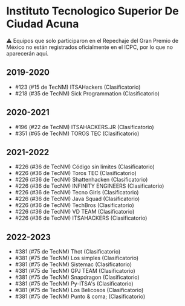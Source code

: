 # Instituto Tecnologico Superior De Ciudad Acuna

:warning: Equipos que solo participaron en el Repechaje del Gran Premio de México no están registrados oficialmente en el ICPC, por lo que no aparecerán aquí.

## 2019-2020

- #123 (#15 de TecNM) ITSAHackers (Clasificatorio)
- #218 (#35 de TecNM) Sick Programmation (Clasificatorio)

## 2020-2021

- #196 (#22 de TecNM) ITSAHACKERS.JR (Clasificatorio)
- #351 (#65 de TecNM) TOROS TEC (Clasificatorio)

## 2021-2022

- #226 (#36 de TecNM) Código sin limites (Clasificatorio)
- #226 (#36 de TecNM) Toros TEC (Clasificatorio)
- #226 (#36 de TecNM) Shattenhacken (Clasificatorio)
- #226 (#36 de TecNM) INFINITY ENGINEERS (Clasificatorio)
- #226 (#36 de TecNM) Tecno Girls (Clasificatorio)
- #226 (#36 de TecNM) Java Squad (Clasificatorio)
- #226 (#36 de TecNM) TechBros (Clasificatorio)
- #226 (#36 de TecNM) VD TEAM (Clasificatorio)
- #226 (#36 de TecNM) ITSAHACKERS (Clasificatorio)

## 2022-2023

- #381 (#75 de TecNM) Thot (Clasificatorio)
- #381 (#75 de TecNM) Los simples (Clasificatorio)
- #381 (#75 de TecNM) Sistemac (Clasificatorio)
- #381 (#75 de TecNM) GPJ TEAM (Clasificatorio)
- #381 (#75 de TecNM) Snapdragon (Clasificatorio)
- #381 (#75 de TecNM) Py-ITSA's (Clasificatorio)
- #381 (#75 de TecNM) Los Belicosos (Clasificatorio)
- #381 (#75 de TecNM) Punto & coma; (Clasificatorio)


